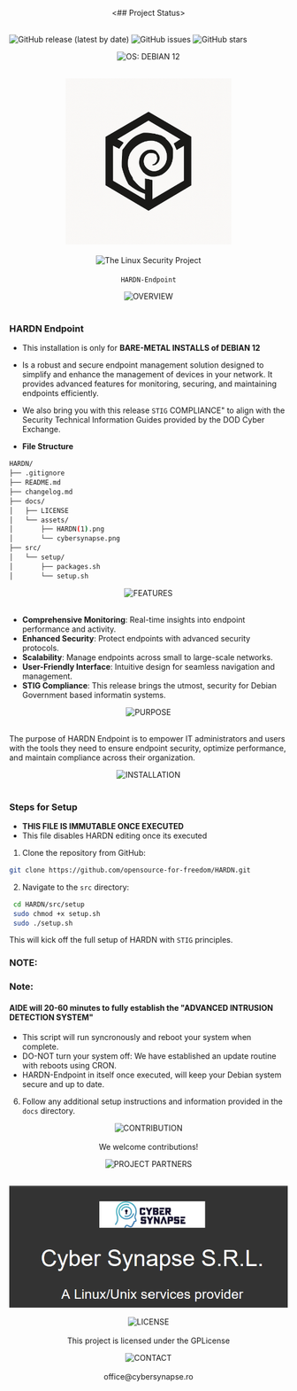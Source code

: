 
<p align="center">
  <## Project Status><br><br>
</p>

![GitHub release (latest by date)](https://img.shields.io/github/v/release/OpenSource-For-Freedom/HARDN?include_prereleases)
![GitHub issues](https://img.shields.io/github/issues/OpenSource-For-Freedom/HARDN)
![GitHub stars](https://img.shields.io/github/stars/OpenSource-For-Freedom/HARDN)


<p align="center">
  <img src="https://img.shields.io/badge/OS: DEBIAN 12-red?style=for-the-badge&labelColor=grey" alt="OS: DEBIAN 12"><br><br>
</p>

<p align="center">
  <img src="docs/assets/HARDN(1).png" alt="HARDN Logo" width="300px" /><br><br>
  <img src="https://img.shields.io/badge/The_Linux_Security_Project-red?style=for-the-badge&labelColor=black" alt="The Linux Security Project"><br><br>
  <code>HARDN-Endpoint</code>
</p>



<p align="center">
  <img src="https://img.shields.io/badge/OVERVIEW-white?style=for-the-badge&labelColor=black" alt="OVERVIEW"><br><br>
</p>


### HARDN Endpoint
- This installation is only for **BARE-METAL INSTALLS of DEBIAN 12**
- Is a robust and secure endpoint management solution designed to simplify and enhance the management of devices in your network. It provides advanced features for monitoring, securing, and maintaining endpoints efficiently.
- We also bring you with this release `STIG` COMPLIANCE" to align with the Security Technical Information Guides provided by the DOD Cyber Exchange.

- **File Structure**
```bash
HARDN/
├── .gitignore
├── README.md
├── changelog.md
├── docs/
│   ├── LICENSE
│   └── assets/
│       ├── HARDN(1).png
│       └── cybersynapse.png
├── src/
│   └── setup/
│       ├── packages.sh
│       └── setup.sh
```

</p>



<p align="center">
  <img src="https://img.shields.io/badge/FEATURES-white?style=for-the-badge&labelColor=black" alt="FEATURES"><br><br>
</p>

- **Comprehensive Monitoring**: Real-time insights into endpoint performance and activity.
- **Enhanced Security**: Protect endpoints with advanced security protocols.
- **Scalability**: Manage endpoints across small to large-scale networks.
- **User-Friendly Interface**: Intuitive design for seamless navigation and management.
- **STIG Compliance**: This release brings the utmost, security for Debian Government based informatin systems. 

<p align="center">
  <img src="https://img.shields.io/badge/PURPOSE-white?style=for-the-badge&labelColor=black" alt="PURPOSE"><br><br>
</p>

The purpose of HARDN Endpoint is to empower IT administrators and users with the tools they need to ensure endpoint security, optimize performance, and maintain compliance across their organization.

<p align="center">
  <img src="https://img.shields.io/badge/INSTALLATION-white?style=for-the-badge&labelColor=black" alt="INSTALLATION"><br><br>
</p>

### Steps for Setup
- **THIS FILE IS IMMUTABLE ONCE EXECUTED**
- This file disables HARDN editing once its executed
1. Clone the repository from GitHub:
  ```bash
  git clone https://github.com/opensource-for-freedom/HARDN.git
  ```
2. Navigate to the `src` directory:
 ```bash
  cd HARDN/src/setup
  sudo chmod +x setup.sh
  sudo ./setup.sh

  ```
  This will kick off the full setup of HARDN with `STIG` principles. 
  ### NOTE: 

  ### Note: 
  #### AIDE will 20-60 minutes to fully establish the "ADVANCED INTRUSION DETECTION SYSTEM"
  - This script will run syncronously and reboot your system when complete. 
  - DO-NOT turn your system off: We have established an update routine with reboots using CRON. 
  - HARDN-Endpoint in itself once executed, will keep your Debian system secure and up to date. 

6. Follow any additional setup instructions and information provided in the `docs` directory.
</p>

<p align="center">
  <img src="https://img.shields.io/badge/CONTRIBUTION-white?style=for-the-badge&labelColor=black" alt="CONTRIBUTION"><br><br>
We welcome contributions! 

</p>

<p align="center">
  <img src="https://img.shields.io/badge/PROJECT PARTNERS-white?style=for-the-badge&labelColor=black" alt="PROJECT PARTNERS"><br><br>
</p>


<p align="center">
  <img src="docs/assets/cybersynapse.png" alt="cybersynapse Logo" />
</p>



<p align="center">
  <img src="https://img.shields.io/badge/LICENSE-white?style=for-the-badge&labelColor=black" alt="LICENSE"><br><br>
This project is licensed under the GPLicense
  
</p>


<p align="center">
  <img src="https://img.shields.io/badge/CONTACT-white?style=for-the-badge&labelColor=black" alt="CONTACT"><br><br>
office@cybersynapse.ro
</p>



